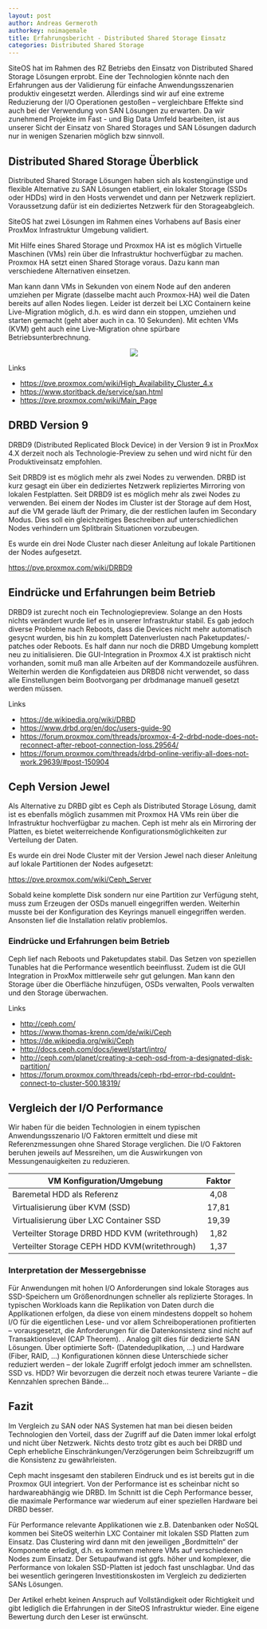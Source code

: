 ```yaml
---
layout: post
author: Andreas Germeroth
authorkey: noimagemale
title: Erfahrungsbericht - Distributed Shared Storage Einsatz
categories: Distributed Shared Storage
---
```

SiteOS hat im Rahmen des RZ Betriebs den Einsatz von Distributed Shared Storage Lösungen erprobt. Eine der Technologien
könnte nach den Erfahrungen aus der Validierung für einfache Anwendungsszenarien produktiv eingesetzt werden. Allerdings
sind wir auf eine extreme Reduzierung der I/O Operationen gestoßen – vergleichbare Effekte sind auch bei der Verwendung
von SAN Lösungen zu erwarten. Da wir zunehmend Projekte im Fast - und Big Data Umfeld bearbeiten, ist aus unserer Sicht
 der Einsatz von Shared Storages und SAN Lösungen dadurch nur in wenigen Szenarien möglich bzw sinnvoll.

## Distributed Shared Storage Überblick

Distributed Shared Storage Lösungen haben sich als kostengünstige und flexible Alternative zu SAN Lösungen etabliert, ein lokaler Storage (SSDs oder HDDs) wird in den Hosts verwendet und dann per Netzwerk repliziert. Voraussetzung dafür ist ein dediziertes Netzwerk für den Storageabgleich.

SiteOS hat zwei Lösungen im Rahmen eines Vorhabens auf Basis einer ProxMox Infrastruktur Umgebung validiert.

Mit Hilfe eines Shared Storage und Proxmox HA ist es möglich Virtuelle Maschinen (VMs) rein über die Infrastruktur hochverfügbar zu machen. Proxmox HA setzt einen Shared Storage voraus. Dazu kann man verschiedene Alternativen einsetzen.

Man kann dann VMs in Sekunden von einem Node auf den anderen umziehen per Migrate (dasselbe macht auch Proxmox-HA) weil die Daten bereits auf allen Nodes liegen. Leider ist derzeit bei LXC Containern keine Live-Migration möglich, d.h. es wird dann ein stoppen, umziehen und starten gemacht (geht aber auch in ca. 10 Sekunden). Mit echten VMs (KVM) geht auch eine Live-Migration ohne spürbare Betriebsunterbrechnung.

<p align="center"><img src="{{site.baseurl}}/images/2017/2017-02-10-Zeichnung-Artikel-Distributed-Shared-Storage.png"/></p>

Links

 - https://pve.proxmox.com/wiki/High_Availability_Cluster_4.x
 - https://www.storitback.de/service/san.html
 - https://pve.proxmox.com/wiki/Main_Page

## DRBD Version 9

DRBD9 (Distributed Replicated Block Device) in der Version 9 ist in ProxMox 4.X derzeit noch als Technologie-Preview zu sehen und wird nicht für den Produktiveinsatz empfohlen.

Seit DRBD9 ist es möglich mehr als zwei Nodes zu verwenden. DRBD ist kurz gesagt ein über ein dediziertes Netzwerk repliziertes Mirroring von lokalen Festplatten. Seit DRBD9 ist es möglich mehr als zwei Nodes zu verwenden. Bei einem der Nodes im Cluster ist der Storage auf dem Host, auf die VM gerade läuft der Primary, die der restlichen laufen im Secondary Modus. Dies soll ein gleichzeitiges Beschreiben auf unterschiedlichen Nodes verhindern um Splitbrain Situationen vorzubeugen.

Es wurde ein drei Node Cluster nach dieser Anleitung auf lokale Partitionen der Nodes aufgesetzt.

https://pve.proxmox.com/wiki/DRBD9

## Eindrücke und Erfahrungen beim Betrieb

DRBD9 ist zurecht noch ein Technologiepreview. Solange an den Hosts nichts verändert wurde lief es in unserer Infrastruktur stabil. Es gab jedoch diverse Probleme nach Reboots, dass die Devices nicht mehr automatisch gesycnt wurden, bis hin zu komplett Datenverlusten nach Paketupdates/-patches oder Reboots. Es half dann nur noch die DRBD Umgebung komplett neu zu initialisieren. Die GUI-Integration in Proxmox 4.X ist praktisch nicht vorhanden, somit muß man alle Arbeiten auf der Kommandozeile ausführen. Weiterhin werden die Konfigdateien aus DRBD8 nicht verwendet, so dass alle Einstellungen beim Bootvorgang per drbdmanage manuell gesetzt werden müssen.

Links

 - https://de.wikipedia.org/wiki/DRBD
 - https://www.drbd.org/en/doc/users-guide-90
 - https://forum.proxmox.com/threads/proxmox-4-2-drbd-node-does-not-reconnect-after-reboot-connection-loss.29564/
 - https://forum.proxmox.com/threads/drbd-online-verifiy-all-does-not-work.29639/#post-150904

## Ceph Version Jewel

Als Alternative zu DRBD gibt es Ceph als Distributed Storage Lösung, damit ist es ebenfalls möglich zusammen mit Proxmox HA VMs rein über die Infrastruktur hochverfügbar zu machen. Ceph ist mehr als ein Mirroring der Platten, es bietet weiterreichende Konfigurationsmöglichkeiten zur Verteilung der Daten.

Es wurde ein drei Node Cluster mit der Version Jewel nach dieser Anleitung auf lokale Partitionen der Nodes aufgesetzt:

https://pve.proxmox.com/wiki/Ceph_Server

Sobald keine komplette Disk sondern nur eine Partition zur Verfügung steht, muss zum Erzeugen der OSDs manuell eingegriffen werden. Weiterhin musste bei der Konfiguration des Keyrings manuell eingegriffen werden. Ansonsten lief die Installation relativ problemlos.

### Eindrücke und Erfahrungen beim Betrieb

Ceph lief nach Reboots und Paketupdates stabil. Das Setzen von speziellen Tunables hat die Performance wesentlich beeinflusst. Zudem ist die GUI Integration in ProxMox mittlerweile sehr gut gelungen. Man kann den Storage über die Oberfläche hinzufügen, OSDs verwalten, Pools verwalten und den Storage überwachen.

Links

 - http://ceph.com/
 - https://www.thomas-krenn.com/de/wiki/Ceph
 - https://de.wikipedia.org/wiki/Ceph
 - http://docs.ceph.com/docs/jewel/start/intro/
 - http://ceph.com/planet/creating-a-ceph-osd-from-a-designated-disk-partition/
 - https://forum.proxmox.com/threads/ceph-rbd-error-rbd-couldnt-connect-to-cluster-500.18319/

## Vergleich der I/O Performance

Wir haben für die beiden Technologien in einem typischen Anwendungsszenario I/O Faktoren ermittelt und diese mit Referenzmessungen ohne Shared Storage verglichen. Die I/O Faktoren beruhen jeweils auf Messreihen, um die Auswirkungen von Messungenauigkeiten zu reduzieren.

| VM Konfiguration/Umgebung      |  Faktor |
|----------|:-------------:|
| Baremetal HDD als Referenz | 4,08 |
| Virtualisierung über KVM (SSD)   |   17,81 |
| Virtualisierung über LXC Container SSD |    19,39 |
| Verteilter Storage DRBD HDD KVM (writethrough) |    1,82 |
| Verteilter Storage CEPH HDD KVM(writethrough) |    1,37 |

### Interpretation der Messergebnisse
Für Anwendungen mit hohen I/O Anforderungen sind lokale Storages aus SSD-Speichern um Größenordnungen schneller als replizierte Storages. In typischen Workloads kann die Replikation von Daten durch die Applikationen erfolgen, da diese von einem mindestens doppelt so hohem I/O für die eigentlichen Lese- und vor allem Schreiboperationen profitierten – vorausgesetzt, die Anforderungen für die Datenkonsistenz sind nicht auf Transaktionslevel (CAP Theorem). . Analog gilt dies für dedizierte SAN Lösungen. Über optimierte Soft- (Datendeduplikation, …) und Hardware (Fiber, RAID, …) Konfigurationen können diese Unterschiede sicher reduziert werden – der lokale Zugriff erfolgt jedoch immer am schnellsten. SSD vs. HDD? Wir bevorzugen die derzeit noch etwas teurere Variante – die Kennzahlen sprechen Bände…

## Fazit

Im Vergleich zu SAN oder NAS Systemen hat man bei diesen beiden Technologien den Vorteil, dass der Zugriff auf die Daten immer lokal erfolgt und nicht über Netzwerk. Nichts desto trotz gibt es auch bei DRBD und Ceph erhebliche Einschränkungen/Verzögerungen beim Schreibzugriff um die Konsistenz zu gewährleisten.

Ceph macht insgesamt den stabileren Eindruck und es ist bereits gut in die Proxmox GUI integriert. Von der Performance ist es scheinbar nicht so hardwareabhängig wie DRBD. Im Schnitt ist die Ceph Performance besser, die maximale Performance war wiederum auf einer speziellen Hardware bei DRBD besser.

Für Performance relevante Applikationen wie z.B. Datenbanken oder NoSQL kommen bei SiteOS weiterhin LXC Container mit lokalen SSD Platten zum Einsatz. Das Clustering wird dann mit den jeweiligen „Bordmitteln“ der Komponente erledigt, d.h. es kommen mehrere VMs auf verschiedenen Nodes zum Einsatz. Der Setupaufwand ist ggfs. höher und komplexer, die Performance von lokalen SSD-Platten ist jedoch fast unschlagbar. Und das bei wesentlich geringeren Investitionskosten im Vergleich zu dedizierten SANs Lösungen.

Der Artikel erhebt keinen Anspruch auf Vollständigkeit oder Richtigkeit und gibt lediglich die Erfahrungen in der SiteOS Infrastruktur wieder. Eine eigene Bewertung durch den Leser ist erwünscht.